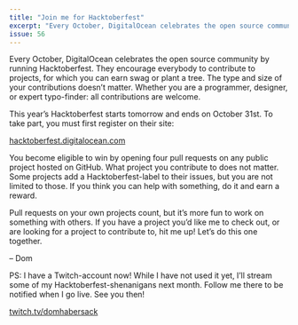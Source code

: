 ```yaml
---
title: "Join me for Hacktoberfest"
excerpt: "Every October, DigitalOcean celebrates the open source community by running Hacktoberfest."
issue: 56
---
```

Every October, DigitalOcean celebrates the open source community by running Hacktoberfest. They encourage everybody to contribute to projects, for which you can earn swag or plant a tree. The type and size of your contributions doesn’t matter. Whether you are a programmer, designer, or expert typo-finder: all contributions are welcome.

This year’s Hacktoberfest starts tomorrow and ends on October 31st. To take part, you must first register on their site:

[hacktoberfest.digitalocean.com](https://hacktoberfest.digitalocean.com)

You become eligible to win by opening four pull requests on any public project hosted on GitHub. What project you contribute to does not matter. Some projects add a Hacktoberfest-label to their issues, but you are not limited to those. If you think you can help with something, do it and earn a reward.

Pull requests on your own projects count, but it’s more fun to work on something with others. If you have a project you’d like me to check out, or are looking for a project to contribute to, hit me up! Let’s do this one together.

– Dom


PS: I have a Twitch-account now! While I have not used it yet, I’ll stream some of my Hacktoberfest-shenanigans next month. Follow me there to be notified when I go live. See you then!

[twitch.tv/domhabersack](https://www.twitch.tv/domhabersack)

